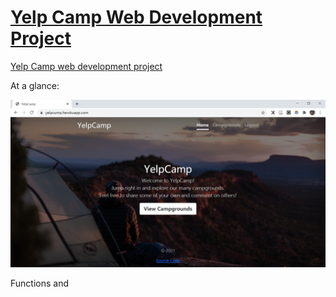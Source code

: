 # [Yelp Camp Web Development Project](https://yelpcump.herokuapp.com/)
[Yelp Camp web development project](https://yelpcump.herokuapp.com/)

At a glance:

![image-20210215181510168](readmeImages\home.png)

Functions and 

